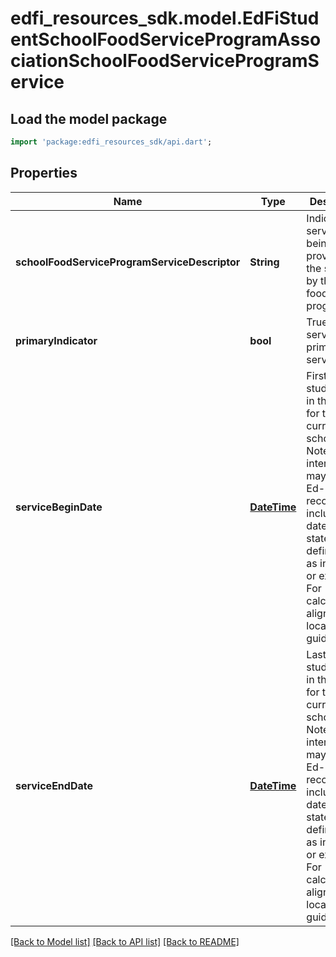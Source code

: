 # edfi_resources_sdk.model.EdFiStudentSchoolFoodServiceProgramAssociationSchoolFoodServiceProgramService

## Load the model package
```dart
import 'package:edfi_resources_sdk/api.dart';
```

## Properties
Name | Type | Description | Notes
------------ | ------------- | ------------- | -------------
**schoolFoodServiceProgramServiceDescriptor** | **String** | Indicates the service being provided to the student by the school food service program. | 
**primaryIndicator** | **bool** | True if service is a primary service. | [optional] 
**serviceBeginDate** | [**DateTime**](DateTime.md) | First date the student was in this option for the current school year.  Note: Date interpretation may vary. Ed-Fi recommends inclusive dates, but states may define dates as inclusive or exclusive. For calculations, align with local guidelines. | [optional] 
**serviceEndDate** | [**DateTime**](DateTime.md) | Last date the student was in this option for the current school year.  Note: Date interpretation may vary. Ed-Fi recommends inclusive dates, but states may define dates as inclusive or exclusive. For calculations, align with local guidelines. | [optional] 

[[Back to Model list]](../README.md#documentation-for-models) [[Back to API list]](../README.md#documentation-for-api-endpoints) [[Back to README]](../README.md)


